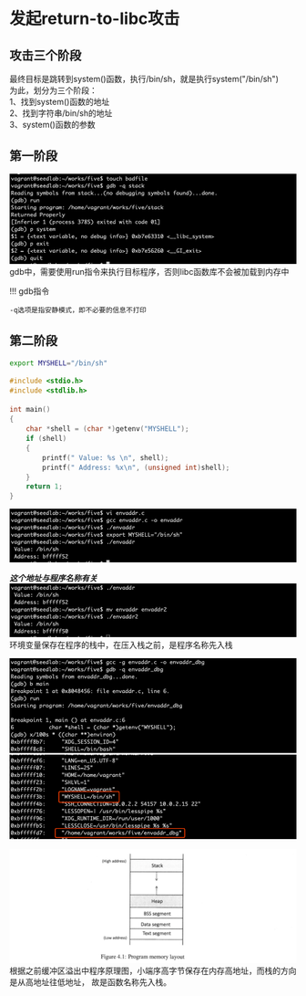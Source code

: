 # 发起return-to-libc攻击

## 攻击三个阶段

最终目标是跳转到system()函数，执行/bin/sh，就是执行system("/bin/sh")  
为此，划分为三个阶段：  
1、找到system()函数的地址  
2、找到字符串/bin/sh的地址  
3、system()函数的参数  

## 第一阶段

![攻击第一阶段](../img/returntolibc-step1.png)
gdb中，需要使用run指令来执行目标程序，否则libc函数库不会被加载到内存中

!!! gdb指令

    -q选项是指安静模式，即不必要的信息不打印

## 第二阶段

```bash
export MYSHELL="/bin/sh"
```

```c
#include <stdio.h>
#include <stdlib.h>

int main()
{
    char *shell = (char *)getenv("MYSHELL");
    if (shell)
    {
        printf(" Value: %s \n", shell);
        printf(" Address: %x\n", (unsigned int)shell);
    }
    return 1;
}
```
![攻击第二阶段](../img/returntolibc-step2.png)

***这个地址与程序名称有关***
![地址与名称有关](../img/returntolibc-step21.png)
环境变量保存在程序的栈中，在压入栈之前，是程序名称先入栈

![汇编显示入栈顺序](../img/returntolibc-step22.png)
![汇编显示入栈顺序](../img/returntolibc-step23.png)

![c语言内存布局](../img/overflow-memory.png)
根据之前缓冲区溢出中程序原理图，小端序高字节保存在内存高地址，而栈的方向是从高地址往低地址，
故是函数名称先入栈。